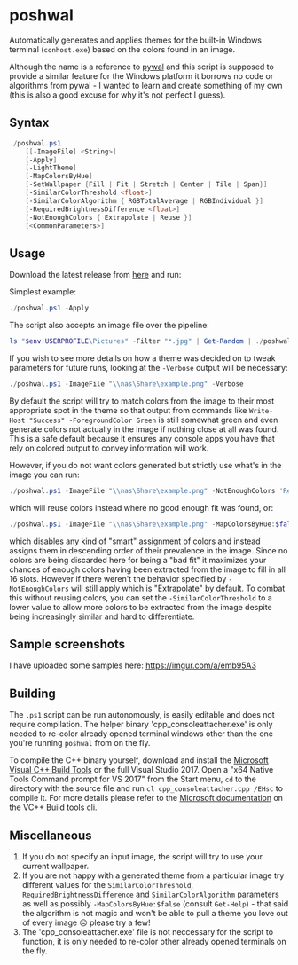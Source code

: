 # poshwal


Automatically generates and applies themes for the built-in Windows terminal (`conhost.exe`) based on the colors found in an image.

Although the name is a reference to [pywal](https://github.com/dylanaraps/pywal) and this script is supposed to provide a similar feature for the Windows platform it borrows no code or algorithms from pywal - I wanted to learn and create something of my own (this is also a good excuse for why it's not perfect I guess).

## Syntax

```powershell
./poshwal.ps1
    [[-ImageFile] <String>]
    [-Apply]
    [-LightTheme]
    [-MapColorsByHue]
    [-SetWallpaper {Fill | Fit | Stretch | Center | Tile | Span}]
    [-SimilarColorThreshold <float>]
    [-SimilarColorAlgorithm { RGBTotalAverage | RGBIndividual }]
    [-RequiredBrightnessDifference <float>]
    [-NotEnoughColors { Extrapolate | Reuse }]
    [<CommonParameters>]
```

## Usage

Download the latest release from [here](https://github.com/jantari/poshwal/releases/latest) and run:

Simplest example:
```powershell
./poshwal.ps1 -Apply
```

The script also accepts an image file over the pipeline:
```powershell
ls "$env:USERPROFILE\Pictures" -Filter "*.jpg" | Get-Random | ./poshwal.ps1 -Apply -SetWallpaper 'Fill'
```

If you wish to see more details on how a theme was decided on to tweak parameters for future runs, looking at the `-Verbose` output will be necessary:
```powershell
./poshwal.ps1 -ImageFile "\\nas\Share\example.png" -Verbose
```

By default the script will try to match colors from the image to their most appropriate spot in the theme
so that output from commands like `Write-Host "Success" -ForegroundColor Green` is still somewhat green
and even generate colors not actually in the image if nothing close at all was found. This is a safe default
because it ensures any console apps you have that rely on colored output to convey information will work.

However, if you do not want colors generated but strictly use what's in the image you can run:
```powershell
./poshwal.ps1 -ImageFile "\\nas\Share\example.png" -NotEnoughColors 'Reuse'
```
which will reuse colors instead where no good enough fit was found, or:
```powershell
./poshwal.ps1 -ImageFile "\\nas\Share\example.png" -MapColorsByHue:$false
```
which disables any kind of "smart" assignment of colors and instead assigns them in descending order of
their prevalence in the image. Since no colors are being discarded here for being a "bad fit" it maximizes
your chances of enough colors having been extracted from the image to fill in all 16 slots. However if
there weren't the behavior specified by `-NotEnoughColors` will still apply which is "Extrapolate" by default.
To combat this without reusing colors, you can set the `-SimilarColorThreshold` to a lower value to allow
more colors to be extracted from the image despite being increasingly similar and hard to differentiate.

## Sample screenshots

I have uploaded some samples here: https://imgur.com/a/emb95A3

## Building

The `.ps1` script can be run autonomously, is easily editable and does not require compilation.
The helper binary 'cpp_consoleattacher.exe' is only needed to re-color already opened terminal windows other than the one you're running `poshwal` from on the fly.

To compile the C++ binary yourself, download and install the [Microsoft Visual C++ Build Tools](https://aka.ms/buildtools) or the full Visual Studio 2017.
Open a "x64 Native Tools Command prompt for VS 2017" from the Start menu, `cd` to the directory with the source file and run `cl cpp_consoleattacher.cpp /EHsc` to compile it.
For more details please refer to the [Microsoft documentation](https://docs.microsoft.com/en-us/cpp/build/walkthrough-compiling-a-native-cpp-program-on-the-command-line?view=vs-2017) on the VC++ Build tools cli.

## Miscellaneous

1. If you do not specify an input image, the script will try to use your current wallpaper.
2. If you are not happy with a generated theme from a particular image try different values for the `SimilarColorThreshold`, `RequiredBrightnessDifference` and `SimilarColorAlgorithm` parameters as well as possibly `-MapColorsByHue:$false` (consult `Get-Help`) - that said the algorithm is not magic and won't be able to pull a theme you love out of every image ☹ please try a few!
3. The 'cpp_consoleattacher.exe' file is not neccessary for the script to function, it is only needed to re-color other already opened terminals on the fly.